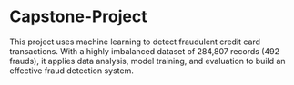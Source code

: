 # Capstone-Project
This project uses machine learning to detect fraudulent credit card transactions. With a highly imbalanced dataset of 284,807 records (492 frauds), it applies data analysis, model training, and evaluation to build an effective fraud detection system.
